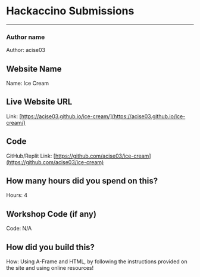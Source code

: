# Hackaccino Submissions

---

### Author name

Author: acise03

<!-- A name or nickname that you want to appear as the author of the website -->

## Website Name

Name: Ice Cream

## Live Website URL

Link: [https://acise03.github.io/ice-cream/](https://acise03.github.io/ice-cream/)
## Code

GitHub/Replit Link: [https://github.com/acise03/ice-cream](https://github.com/acise03/ice-cream)

## How many hours did you spend on this?

Hours: 4

## Workshop Code (if any)

Code: N/A

## How did you build this?

How: Using A-Frame and HTML, by following the instructions provided on the site and using online resources!
